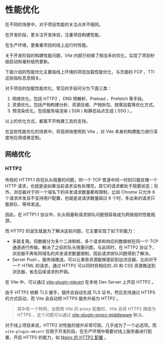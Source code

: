 # 性能优化

在不同的场景中，对于项目性能的关注点并不相同。

在开发阶段，更关注开发体验，注重项目构建性能。

在生产环境，更看重项目的线上运行时性能。

关于开发阶段的构建性能问题，Vite 内部已经做了相当多的优化，实现了项目秒级启动和毫秒级热更新。

下面介绍的性能优化主要指线上环境的项目加载性能优化，与页面的 FCP 、TTI 这些指标息息相关。

对于项目的加载性能优化，常见的手段可分为下面三类：

1. 网络优化。包括 HTTP2 、DNS 预解析、Preload 、Prefetch 等手段。
1. 资源优化。包括产物构建分析、资源压缩、产物拆包、按需加载等优化方式。
1. 预渲染优化。包括服务端渲染 ( SSR ) 和静态站点生成 ( SSG ) 。

以上的优化方式，都离不开构建工具的支持。

在这些性能优化的场景中，将高频地使用到 Vite ，对 Vite 本身的构建能力进行深度地应用或者定制。

## 网络优化

### HTTP2

传统的 HTTP1.1 存在队头阻塞的问题，同一个 TCP 管道中同一时刻只能处理一个 HTTP 请求，也就是说如果当前请求没有处理完，其它的请求都处于阻塞状态；另外，浏览器对于同一个域名下的并发请求数量都有限制，比如 Chrome 只允许 6 个请求并发且不支持用户配置，也就是说请求数量超过 6 个时，多出来的请求只能排队、等待发送。

因此，在 HTTP1.1 协议中，队头阻塞和请求排队问题很容易成为网络层的性能瓶颈。

而 HTTP2 的诞生就是为了解决这些问题，它主要实现了如下的能力：

- 多路复用。将数据分为多个二进制帧，多个请求和响应的数据帧在同一个 TCP 通道进行传输，解决了之前的队头阻塞问题。与此同时，在 HTTP2 协议下，浏览器不再有同域名的并发请求数量限制，因此请求排队问题得到了解决。
- Server Push 。服务端推送。可以让某些资源能够提前到达浏览器，比如对于一个 HTML 的请求，通过 HTTP2 可以同时将相应的 JS 和 CSS 资源推送到浏览器，省去后续请求的开销。

在 Vite 中，可以通过 [vite-plugin-mkcert](https://github.com/liuweiGL/vite-plugin-mkcert) 在本地 Dev Server 上开启 HTTP2 。

由于 HTTP2 依赖 TLS 握手，插件会自动生成 TLS 证书，然后支持通过 HTTPS 的方式启动，而 Vite 会自动把 HTTPS 服务升级为 HTTP2 。

> 其中有一个特例，当使用 Vite 的 proxy 配置时，Vite 会将 HTTP2 降级为 HTTPS ，这个问题可以通过 [vite-plugin-proxy-middleware](https://github.com/williamyorkl/vite-plugin-proxy-middleware) 解决。

对于线上项目来说，HTTP2 对性能的提升非常可观，几乎成为了一个必选项。而 `vite-plugin-mkcert` 仅用于开发阶段，在生产环境中需要对线上服务器进行配置，开启 HTTP2 的能力，如 [Nginx 的 HTTP2 配置](http://nginx.org/en/docs/http/ngx_http_v2_module.html) 。
